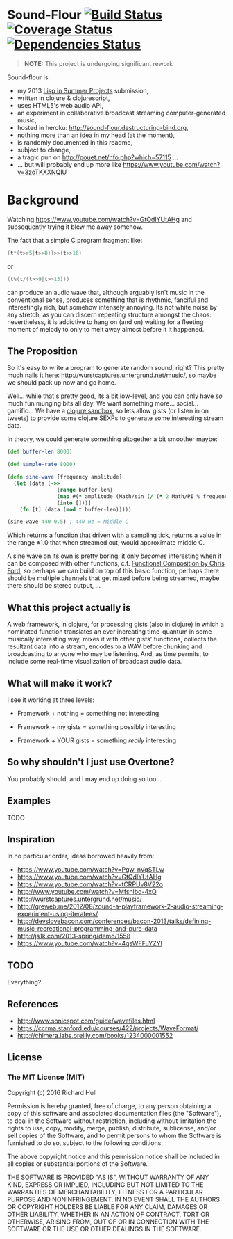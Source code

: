 # Sound-Flour [![Build Status](https://secure.travis-ci.org/rm-hull/sound-flour.svg)](http://travis-ci.org/rm-hull/sound-flour) [![Coverage Status](https://coveralls.io/repos/rm-hull/sound-flour/badge.svg?branch=master)](https://coveralls.io/r/rm-hull/sound-flour?branch=master) [![Dependencies Status](https://jarkeeper.com/rm-hull/sound-flour/status.svg)](https://jarkeeper.com/rm-hull/sound-flour)

> **NOTE:** This project is undergoing significant rework

Sound-flour is:

* my 2013 [Lisp in Summer Projects](http://lispinsummerprojects.org/) submission,
* written in clojure & clojurescript,
* uses HTML5's web audio API,
* an experiment in collaborative broadcast streaming computer-generated music,
* hosted in heroku: http://sound-flour.destructuring-bind.org,
* nothing more than an idea in my head (at the moment),
* is randomly documented in this readme,
* subject to change,
* a tragic pun on http://pouet.net/nfo.php?which=57115 ...
* ... but will probably end up more like https://www.youtube.com/watch?v=3zoTKXXNQIU

# Background

Watching https://www.youtube.com/watch?v=GtQdIYUtAHg and subsequently trying it
blew me away somehow.

The fact that a simple C program fragment like:

```c
(t*(t>>5|t>>8))>>(t>>16)
```

or

```c
(t%(t/(t>>9|t>>13)))
```

can produce an audio wave that, although arguably isn't music in the
conventional sense, produces something that is rhythmic, fanciful and
interestingly rich, but somehow intensely annoying. Its not white
noise by any stretch, as you can discern repeating structure amongst
the chaos: nevertheless, it is addictive to hang on (and on) waiting
for a fleeting moment of melody to only to melt away almost before it
it happened.

## The Proposition

So it's easy to write a program to generate random sound, right? This pretty
much nails it here: http://wurstcaptures.untergrund.net/music/, so maybe we
should pack up now and go home.

Well... while that's pretty good, its a bit low-level, and you can only have
_so_ much fun munging bits all day. We want something more... social... gamific...
We have a [clojure sandbox](https://github.com/Licenser/clj-sandbox),
so lets allow gists (or listen in on tweets) to provide some clojure SEXPs to
generate some interesting stream data.

In theory, we could generate something altogether a bit smoother maybe:

```clojure
(def buffer-len 8000)

(def sample-rate 8000)

(defn sine-wave [frequency amplitude]
  (let [data (->>
                (range buffer-len)
                (map #(* amplitude (Math/sin (/ (* 2 Math/PI % frequency) sample-rate))))
                (into []))]
    (fn [t] (data (mod t buffer-len)))))

(sine-wave 440 0.5) ; 440 Hz = Middle C
```
Which returns a function that driven with a sampling tick, returns a value in
the range ±1.0 that when streamed out, would approximate middle C.

A sine wave on its own is pretty boring; it only _becomes_ interesting when it
can be composed with other functions,
c.f. [Functional Composition by Chris Ford](http://www.youtube.com/watch?v=Mfsnlbd-4xQ),
so perhaps we can build on top of this basic function, perhaps there should be multiple
channels that get mixed before being streamed, maybe there should be stereo output, ...

## What this project actually is

A web framework, in clojure, for processing gists (also in clojure) in which
a nominated function translates an ever increating time-quantum in some musically
interesting way, mixes it with other gists' functions, collects the resultant data
into a stream, encodes to a WAV before chunking and broadcasting to anyone who may be
listening. And, as time permits, to include some real-time visualization of broadcast
audio data.

## What will make it work?

I see it working at three levels:

* Framework + nothing = something not interesting

* Framework + my gists = something possibly interesting

* Framework + YOUR gists = something _really_ interesting

## So why shouldn't I just use Overtone?

You probably should, and I may end up doing so too...

## Examples

TODO

## Inspiration

In no particular order, ideas borrowed heavily from:

* https://www.youtube.com/watch?v=Pgw_nVqSTLw
* https://www.youtube.com/watch?v=GtQdIYUtAHg
* https://www.youtube.com/watch?v=tCRPUv8V22o
* http://www.youtube.com/watch?v=Mfsnlbd-4xQ
* http://wurstcaptures.untergrund.net/music/
* http://greweb.me/2012/08/zound-a-playframework-2-audio-streaming-experiment-using-iteratees/
* http://devslovebacon.com/conferences/bacon-2013/talks/defining-music-recreational-programming-and-pure-data
* http://js1k.com/2013-spring/demo/1558
* https://www.youtube.com/watch?v=4qsWFFuYZYI

## TODO

Everything?

## References

* http://www.sonicspot.com/guide/wavefiles.html
* https://ccrma.stanford.edu/courses/422/projects/WaveFormat/
* http://chimera.labs.oreilly.com/books/1234000001552

## License

### The MIT License (MIT)

Copyright (c) 2016 Richard Hull

Permission is hereby granted, free of charge, to any person obtaining a copy of
this software and associated documentation files (the "Software"), to deal in
the Software without restriction, including without limitation the rights to
use, copy, modify, merge, publish, distribute, sublicense, and/or sell copies of
the Software, and to permit persons to whom the Software is furnished to do so,
subject to the following conditions:

The above copyright notice and this permission notice shall be included in all
copies or substantial portions of the Software.

THE SOFTWARE IS PROVIDED "AS IS", WITHOUT WARRANTY OF ANY KIND, EXPRESS OR
IMPLIED, INCLUDING BUT NOT LIMITED TO THE WARRANTIES OF MERCHANTABILITY, FITNESS
FOR A PARTICULAR PURPOSE AND NONINFRINGEMENT. IN NO EVENT SHALL THE AUTHORS OR
COPYRIGHT HOLDERS BE LIABLE FOR ANY CLAIM, DAMAGES OR OTHER LIABILITY, WHETHER
IN AN ACTION OF CONTRACT, TORT OR OTHERWISE, ARISING FROM, OUT OF OR IN
CONNECTION WITH THE SOFTWARE OR THE USE OR OTHER DEALINGS IN THE SOFTWARE.
